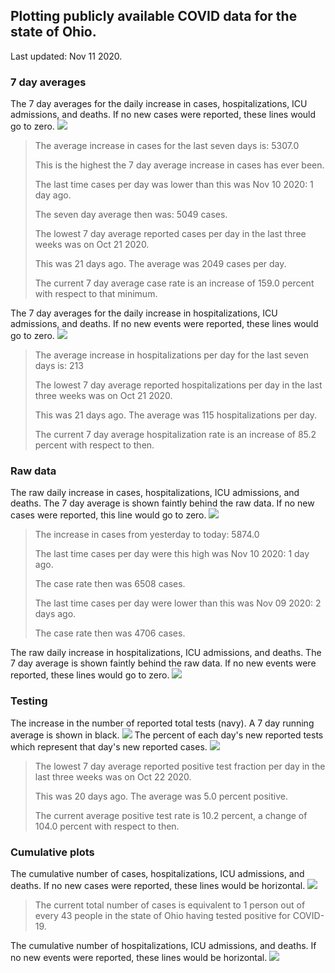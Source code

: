 ## Plotting publicly available COVID data for the state of Ohio. 

Last updated: Nov 11 2020. 

### 7 day averages
The 7 day averages for the daily increase in cases, hospitalizations, ICU admissions, and deaths. If no new cases were reported, these lines would go to zero.
![](7dayaverage_cases.png)

>The average increase in cases for the last seven days is: 5307.0
>
>This is the highest the 7 day average increase in cases has ever been.
>
>The last time cases per day was lower than this was Nov 10 2020: 1 day ago.
>
>The seven day average then was: 5049 cases.
>
>The lowest 7 day average reported cases per day in the last three weeks was on Oct 21 2020.
>
>This was 21 days ago. The average was 2049 cases per day.
>
>The current 7 day average case rate is an increase of 159.0 percent with respect to that minimum.

The 7 day averages for the daily increase in hospitalizations, ICU admissions, and deaths. If no new events were reported, these lines would go to zero.
![](7dayaverage_hospital.png)

>The average increase in hospitalizations per day for the last seven days is: 213
>
>The lowest 7 day average reported hospitalizations per day in the last three weeks was on Oct 21 2020.
>
>This was 21 days ago. The average was 115 hospitalizations per day.
>
>The current 7 day average hospitalization rate is an increase of 85.2 percent with respect to then.

### Raw data
The raw daily increase in cases, hospitalizations, ICU admissions, and deaths. The 7 day average is shown faintly behind the raw data. If no new cases were reported, this line would go to zero.
![](DailyCases.png)

>The increase in cases from yesterday to today: 5874.0 
>
>The last time cases per day were this high was Nov 10 2020: 1 day ago. 
>
>The case rate then was 6508 cases.
>
>The last time cases per day were lower than this was Nov 09 2020: 2 days ago. 
>
>The case rate then was 4706 cases.

The raw daily increase in hospitalizations, ICU admissions, and deaths. The 7 day average is shown faintly behind the raw data. If no new events were reported, these lines would go to zero.
![](DailyHospitalizations.png)

### Testing

The increase in the number of reported total tests (navy). A 7 day running average is shown in black.
![](DailyTests.png)
The percent of each day's new reported tests which represent that day's new reported cases.
![](percentpositive_tests.png)

>The lowest 7 day average reported positive test fraction per day in the last three weeks was on Oct 22 2020.
>
>This was 20 days ago. The average was 5.0 percent positive. 
>
>The current average positive test rate is 10.2 percent, a change of 104.0 percent with respect to then. 

### Cumulative plots
The cumulative number of cases, hospitalizations, ICU admissions, and deaths. If no new cases were reported, these lines would be horizontal.
![](Cases.png)

>The current total number of cases is equivalent to 1 person out of every 43 people in the state of Ohio having tested positive for COVID-19.

The cumulative number of hospitalizations, ICU admissions, and deaths. If no new events were reported, these lines would be horizontal.
![](Hospitalizations.png)
